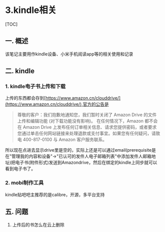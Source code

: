 # 3.kindle相关
[TOC]
## 一. 概述
该笔记主要用作kindle设备、小米手机阅读app等的相关使用和记录
## 二. kindle
### 1. kindle电子书上传和下载
上传的东西都会存到[https://www.amazon.cn/clouddrive/](https://www.amazon.cn/clouddrive/),官方的公告是
>尊敬的客户：我们抱歉地通知您，我们暂时关闭了 Amazon Drive 的文件上传和编辑功能 (对下载功能没有影响)。 在任何情况下，Amazon 都不会在 Amazon Drive 上发布任何订单相关信息、请求您提供密码，或者要求您通过单击任何网站链接来处理退款或支付事宜。如果您有任何疑问，请致电 400-817-0100 与 Amazon 客户服务联系。

所以现在点进去显示drive里是空的，实际上还是可以通过email(prerequisite是在"管理我的内容和设备"->"已认可的发件人电子邮箱列表"中添加发件人邮箱地址)把电子书(附件形式)发送到Amazondrive，然后在绑定的kindle上同步就可以看到电子书了。
### 2. mobi制作工具
kindle贴吧吧主推荐的是calibre，开源，多平台支持
## 五. 问题
1. 上传后的书怎么在云上删除